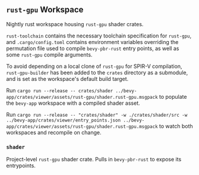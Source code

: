 ## `rust-gpu` Workspace

Nightly rust workspace housing `rust-gpu` shader crates.

`rust-toolchain` contains the necessary toolchain specification for `rust-gpu`,
and `.cargo/config.toml` contains environment variables overriding the permutation file used to compile `bevy-pbr-rust` entry points, as well as some `rust-gpu` compile arguments.

To avoid depending on a local clone of `rust-gpu` for SPIR-V compilation, `rust-gpu-builder` has been added to the `crates` directory as a submodule,
and is set as the workspace's default build target.

Run `cargo run --release -- crates/shader ../bevy-app/crates/viewer/assets/rust-gpu/shader.rust-gpu.msgpack` to populate the `bevy-app` workspace with a compiled shader asset.

Run `cargo run --release -- "crates/shader" -w ./crates/shader/src -w ../bevy-app/crates/viewer/entry_points.json ../bevy-app/crates/viewer/assets/rust-gpu/shader.rust-gpu.msgpack` to watch both workspaces and recompile on change.

### `shader`

Project-level `rust-gpu` shader crate. Pulls in `bevy-pbr-rust` to expose its entrypoints.

